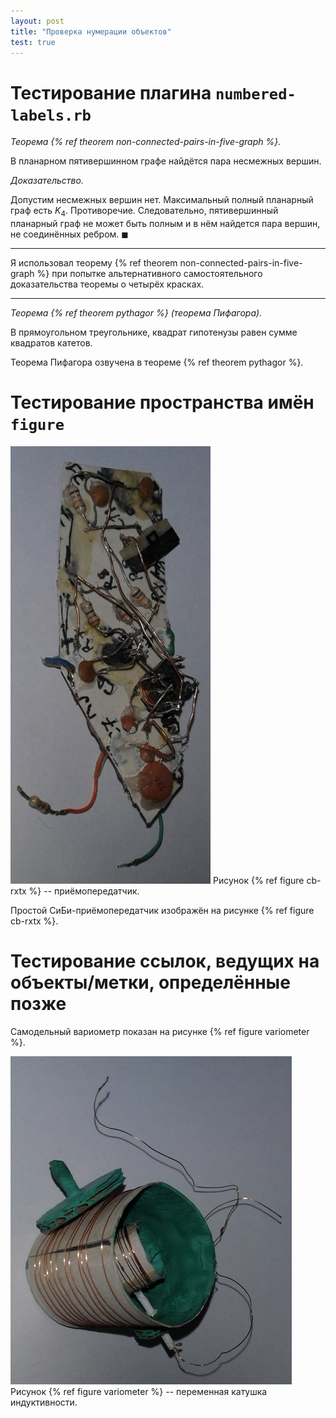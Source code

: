 ```yaml
---
layout: post
title: "Проверка нумерации объектов"
test: true
---
```


# Тестирование плагина `numbered-labels.rb`

*Теорема {% ref theorem non-connected-pairs-in-five-graph %}.*

В планарном пятивершинном графе найдётся пара несмежных вершин.

*Доказательство.*

Допустим несмежных вершин нет. Максимальный полный планарный граф есть $K_4$. Противоречие. 
Следовательно, пятивершинный планарный граф не может быть полным и в нём найдется пара вершин, 
не соединённых ребром. $\blacksquare$

--------

Я использовал теорему {% ref theorem non-connected-pairs-in-five-graph %} при попытке 
альтернативного самостоятельного доказательства теоремы о четырёх красках.

-------

*Теорема {% ref theorem pythagor %} (теорема Пифагора).*

В прямоугольном треугольнике, квадрат гипотенузы равен сумме квадратов катетов.

Теорема Пифагора озвучена в теореме {% ref theorem pythagor %}.

# Тестирование пространства имён `figure`

![](/public/images/rxtx1.jpg)
Рисунок {% ref figure cb-rxtx %} -- приёмопередатчик.

Простой СиБи-приёмопередатчик изображён на рисунке {% ref figure cb-rxtx %}.

# Тестирование ссылок, ведущих на объекты/метки, определённые позже

Самодельный вариометр показан на рисунке {% ref figure variometer %}.

![](/public/images/variometer.jpg)
Рисунок {% ref figure variometer %} -- переменная катушка индуктивности.
